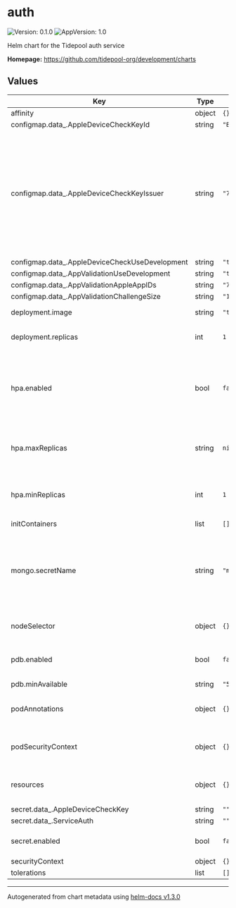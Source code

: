 # auth

![Version: 0.1.0](https://img.shields.io/badge/Version-0.1.0-informational?style=flat-square) ![AppVersion: 1.0](https://img.shields.io/badge/AppVersion-1.0-informational?style=flat-square)

Helm chart for the Tidepool auth service

**Homepage:** <https://github.com/tidepool-org/development/charts>

## Values

| Key | Type | Default | Description |
|-----|------|---------|-------------|
| affinity | object | `{}` | affinity |
| configmap.data_.AppleDeviceCheckKeyId | string | `"B542R658GF"` |  |
| configmap.data_.AppleDeviceCheckKeyIssuer | string | `"75U4X84TEG"` | used for checking generating jwts, which are required for checking the validity of apple device tokens during the insulet authorization flow.  |
| configmap.data_.AppleDeviceCheckUseDevelopment | string | `"true"` |  |
| configmap.data_.AppValidationUseDevelopment | string | `"true"` |  |
| configmap.data_.AppValidationAppleAppIDs | string | `"75U4X84TEG.org.tidepool.coastal.Loop"` |  |
| configmap.data_.AppValidationChallengeSize | string | `"16"` |  |
| deployment.image | string | `"tidepool/platform-auth:master-latest"` | auth Docker image |
| deployment.replicas | int | `1` | number of replicas to deploy |
| hpa.enabled | bool | `false` | whether to create a horizontal pod autoscalers for all pods of given deployment |
| hpa.maxReplicas | string | `nil` | maximum number of replicas that HPA will maintain |
| hpa.minReplicas | int | `1` | minimum number of replicas that HPA will maintain |
| initContainers | list | `[]` |  |
| mongo.secretName | string | `"mongo"` | name of the secret containing the credentials of the mongo database to use |
| nodeSelector | object | `{}` | node selector configuration |
| pdb.enabled | bool | `false` | whether to apply a pod disruption budget |
| pdb.minAvailable | string | `"50%"` |  |
| podAnnotations | object | `{}` | annotations for each pod in deployment |
| podSecurityContext | object | `{}` | security context for each pod in deployment |
| resources | object | `{}` | memory and cpu resources for pods |
| secret.data_.AppleDeviceCheckKey | string | `""` |  |
| secret.data_.ServiceAuth | string | `""` |  |
| secret.enabled | bool | `false` | whether to generate a secret |
| securityContext | object | `{}` |  |
| tolerations | list | `[]` | tolerations |

----------------------------------------------
Autogenerated from chart metadata using [helm-docs v1.3.0](https://github.com/norwoodj/helm-docs/releases/v1.3.0)
